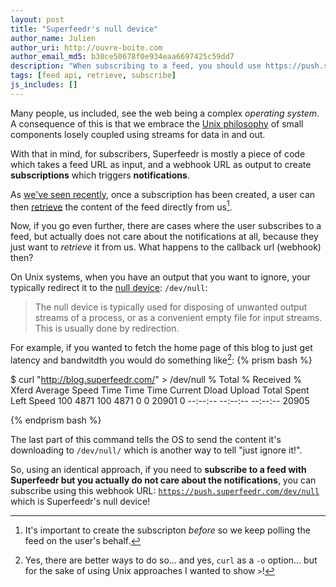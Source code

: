 ```yaml
---
layout: post
title: "Superfeedr's null device"
author_name: Julien
author_uri: http://ouvre-boite.com
author_email_md5: b30ce50678f0e934eaa6697425c59dd7
description: "When subscribing to a feed, you should use https://push.superfeedr.com/dev/null if you want notifications to be ignored."
tags: [feed api, retrieve, subscribe]
js_includes: []
---
```


Many people, us included, see the web being a complex *operating system*. A consequence of this is that we embrace the [Unix philosophy](https://en.wikipedia.org/wiki/Unix_philosophy) of small components losely coupled using streams for data in and out.

With that in mind, for subscribers, Superfeedr is mostly a piece of code which takes a feed URL as input, and a webhook URL as output to create **subscriptions** which triggers **notifications**.

As [we've seen recently](/ways-to-use-superfeedr/), once a subscription has been created, a user can then [retrieve](http://documentation.superfeedr.com/subscribers.html#retrieving-entries-with-pubsubhubbub) the content of the feed directly from us[^1].

Now, if you go even further, there are cases where the user subscribes to a feed, but actually does not care about the notifications at all, because they just want to *retrieve* it from us. What happens to the callback url (webhook) then?

On Unix systems, when you have an output that you want to ignore, your typically redirect it to the [null device](https://en.wikipedia.org/wiki/Null_device): `/dev/null`:

> The null device is typically used for disposing of unwanted output streams of a process, or as a convenient empty file for input streams. This is usually done by redirection.

For example, if you wanted to fetch the home page of this blog to just get latency and bandwitdth you would do something like[^2]:
{% prism bash %}

$ curl "http://blog.superfeedr.com/" > /dev/null
  % Total    % Received % Xferd  Average Speed   Time    Time     Time  Current
                                 Dload  Upload   Total   Spent    Left  Speed
100  4871  100  4871    0     0  20901      0 --:--:-- --:--:-- --:--:-- 20905

{% endprism bash %}

The last part of this command tells the OS to send the content it's downloading to `/dev/null/` which is another way to tell "just ignore it!".

So, using an identical approach, if you need to **subscribe to a feed with Superfeedr but you actually do not care about the notifications**, you can subscribe using this webhook URL: [`https://push.superfeedr.com/dev/null`](http://push.superfeedr.com/dev/null) which is Superfeedr's null device!


[^1]: It's important to create the subscripton *before* so we keep polling the feed on the user's behalf.

[^2]: Yes, there are better ways to do so... and yes, `curl` as a `-o` option... but for the sake of using Unix approaches I wanted to show `>`!